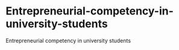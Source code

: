 # Entrepreneurial-competency-in-university-students
Entrepreneurial competency in university students

